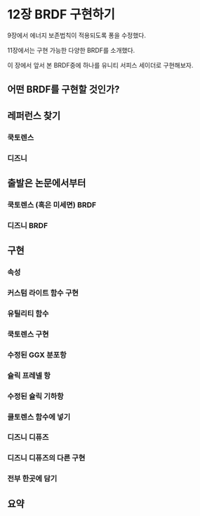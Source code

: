 # 12장 BRDF 구현하기

9장에서 에너지 보존법칙이 적용되도록 퐁을 수정했다.

11장에서는 구현 가능한 다양한 BRDF를 소개했다.

이 장에서 앞서 본 BRDF중에 하나를 유니티 서피스 세이더로 구현해보자.



## 어떤 BRDF를 구현할 것인가?

## 레퍼런스 찾기

### 쿡토렌스

### 디즈니

## 출발은 논문에서부터

### 쿡토렌스 (혹은 미세면) BRDF

### 디즈니 BRDF

## 구현

### 속성

### 커스텀 라이트 함수 구현

### 유틸리티 함수

### 쿡토렌스 구현

### 수정된 GGX 분포항

### 슐릭 프레넬 항

### 수정된 슐릭 기하항

### 쿨토렌스 함수에 넣기

### 디즈니 디퓨즈

### 디즈니 디퓨즈의 다른 구현

### 전부 한곳에 담기

## 요약

